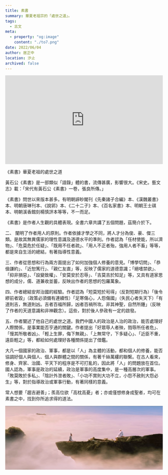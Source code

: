 ```yaml
---
title: 素書
summary: 華夏老祖宗的「處世之道」。
tags:
  - 古文
meta:
  - property: "og:image"
    content: "./to7.png"
date: 2022/06/04
author: 居正中
location: 汐止
archived: false
---
```


<div style="position: relative;
            padding-bottom: 56.25%; /* 16:9 */
            height: 0;">
  <iframe style="position: absolute;
                 top: 0;
                 left: 0;
                 width: 100%;
                 height: 100%;"
    width="560" height="315" src="https://www.youtube.com/embed/lu0QE5hFNDM" frameborder="0" allow="accelerometer; autoplay; encrypted-media; gyroscope; picture-in-picture" allowfullscreen></iframe>
</div>

《素書》華夏老祖的處世之道

黃石公《素書》是一部類似「語錄」體的書，流傳甚廣，影響很大。《宋史。藝文志》載：「宋代有黃石公《素書》一卷，張良所傳。」

《素書》問世以來版本甚多。有明朝𧭈眇閣刊《先秦諸子合編》本、《漢魏叢書》本、明朝唐琳刊本、《說郛》本、《二十二子》本、《百名家書》本、明朝王士祺本、明朝溪香館刻楊慎評本等等，不一而足。

《素書》是作者人生觀的具體表現。全書六章共講了五個問題，茲簡介於下。

二、 闡明了作者用人的原則。作者依據才學之不同，將人才分為俊、豪、傑三類。是故其無異儒家的理性意識及道德水平的準則。作者認為「任材使能，所以濟物」、「危莫危於任疑」、「既用不任者疏」、「用人不正者殆，強用人者不畜」等等，都是來自生活的總結，有著指導性意義。

三、作者從思想和行為兩方面提出了如何加強個人修養的意見。「博學切問」、「恭儉謙約」、「近恕篤行」、「親仁友直」等，反映了儒家的道德意識；「絕嗜禁欲」、「抑非損惡」、「設變致權」、「安莫安於忍辱」、「吉莫吉於知足」等，又具有道家思想的成分，儒、道兼收並蓄，反映出作者的思想的包羅萬象。

四、作者總結安邦治國的經驗。作者認為「短莫短於茍得」（反對短期行為）「後令繆前者毀」（政策必須備有連續性）「足寒傷心，人怨傷國」（失民心者失天下）「有道則吉，無道則凶。吉者百福所歸，凶者百禍所攻。非其神聖，自然所鍾」（反映了作者的天道意識和非神觀念）。這些，對於後人參政有一定的啟發。

五、作者闡述了他自己的處世之道。我們中國人的政治是人治的政治，能否處理好人際關係，是事業能否亨通的關鍵。作者提出「好眾辱人者殃，戮辱所任者危」、「慢其所敬者凶」、「輕上生罪，侮下無親」、「上無常守，下多疑心」、「近臣不重，遠臣輕之」等，都給如何處理好各種關係提出了借鑑。

大凡一個國家的政治、軍事，都是以「人」為主體的活動，都和個人的修養，能否協調好個人與個人、個人與群體之間的關係，有著千絲萬縷的聯繫。在古人看來，修身、齊家、治國、平天下的程序是不可打亂的，因此將「人」的問題放在首位。國人認為，軍事是政治的延續，政治是軍事的高度集中，是一種高層次的軍事。「敗莫敗於多私」、「陰計外泄者敗」、「小功不賞則大功不立，小怨不赦則大怨必生」等，對於指導政治或軍事行動，有著同樣的意義。

常人想要「趨吉避善」；羨高位欲「高枕高憂」者；亦或僅想修身成聖者，均可在素書之中，找到你所追求得的道法。

![求道](./to7.png)

